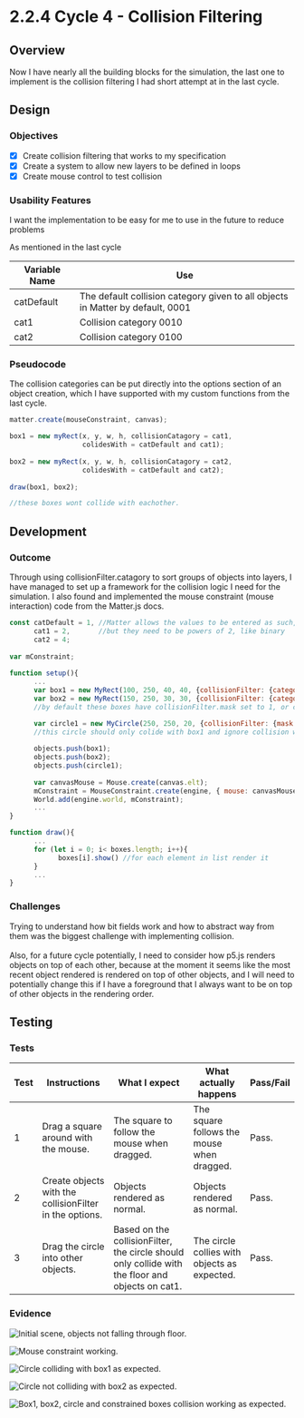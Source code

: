 # 2.2.4 Cycle 4 - Collision Filtering

## Overview

Now I have nearly all the building blocks for the simulation, the last one to implement is the collision filtering I had short attempt at in the last cycle.

## Design

### Objectives&#x20;

* [x] Create collision filtering that works to my specification
* [x] Create a system to allow new layers to be defined in loops
* [x] Create mouse control to test collision

### Usability Features

I want the implementation to be easy for me to use in the future to reduce problems&#x20;

As mentioned in the last cycle&#x20;

| Variable Name | Use                                                                            |
| ------------- | ------------------------------------------------------------------------------ |
| catDefault    | The default collision category given to all objects in Matter by default, 0001 |
| cat1          | Collision category 0010                                                        |
| cat2          | Collision category 0100                                                        |

### Pseudocode

The collision categories can be put directly into the options section of an object creation, which I have supported with my custom functions from the last cycle.

```javascript
matter.create(mouseConstraint, canvas);

box1 = new myRect(x, y, w, h, collisionCatagory = cat1, 
                  colidesWith = catDefault and cat1);
                  
box2 = new myRect(x, y, w, h, collisionCatagory = cat2, 
                  colidesWith = catDefault and cat2);
                  
draw(box1, box2);

//these boxes wont collide with eachother.
```

## Development

### Outcome

Through using collisionFilter.catagory to sort groups of objects into layers, I have managed to set up a framework for the collision logic I need for the simulation. I also found and implemented the mouse constraint (mouse interaction) code from the Matter.js docs.

```javascript
const catDefault = 1, //Matter allows the values to be entered as such,
      cat1 = 2,       //but they need to be powers of 2, like binary
      cat2 = 4;
      
var mConstraint;
      
function setup(){
      ...
      var box1 = new MyRect(100, 250, 40, 40, {collisionFilter: {category: cat1} });
      var box2 = new MyRect(150, 250, 30, 30, {collisionFilter: {category: cat2} });
      //by default these boxes have collisionFilter.mask set to 1, or catDefault

      var circle1 = new MyCircle(250, 250, 20, {collisionFilter: {mask: catDefault | cat1} });
      //this circle should only colide with box1 and ignore collision with box2
         
      objects.push(box1);
      objects.push(box2);
      objects.push(circle1);
      
      var canvasMouse = Mouse.create(canvas.elt);
      mConstraint = MouseConstraint.create(engine, { mouse: canvasMouse});
      World.add(engine.world, mConstraint);
      ...
}

function draw(){
      ...
      for (let i = 0; i< boxes.length; i++){
            boxes[i].show() //for each element in list render it
      }
      ...
}
```

### Challenges

Trying to understand how bit fields work and how to abstract way from them was the biggest challenge with implementing collision.\
\
Also, for a future cycle potentially, I need to consider how p5.js renders objects on top of each other, because at the moment it seems like the most recent object rendered is rendered on top of other objects, and I will need to potentially change this if I have a foreground that I always want to be on top of other objects in the rendering order.

## Testing

### Tests

| Test | Instructions                                            | What I expect                                                                                    | What actually happens                        | Pass/Fail |
| ---- | ------------------------------------------------------- | ------------------------------------------------------------------------------------------------ | -------------------------------------------- | --------- |
| 1    | Drag a square around with the mouse.                    | The square to follow the mouse when dragged.                                                     | The square follows the mouse when dragged.   | Pass.     |
| 2    | Create objects with the collisionFilter in the options. | Objects rendered as normal.                                                                      | Objects rendered as normal.                  | Pass.     |
| 3    | Drag the circle into other objects.                     | Based on the collisionFilter, the circle should only collide with the floor and objects on cat1. | The circle collies with objects as expected. | Pass.     |

### Evidence

![Initial scene, objects not falling through floor.](<../.gitbook/assets/image (6) (1).png>)

![Mouse constraint working.](<../.gitbook/assets/image (4) (1) (1).png>)

![Circle colliding with box1 as expected.](<../.gitbook/assets/image (2) (1) (2).png>)

![Circle not colliding with box2 as expected.](<../.gitbook/assets/image (5) (2).png>)

![Box1, box2, circle and constrained boxes collision working as expected.](<../.gitbook/assets/image (7) (1).png>)
